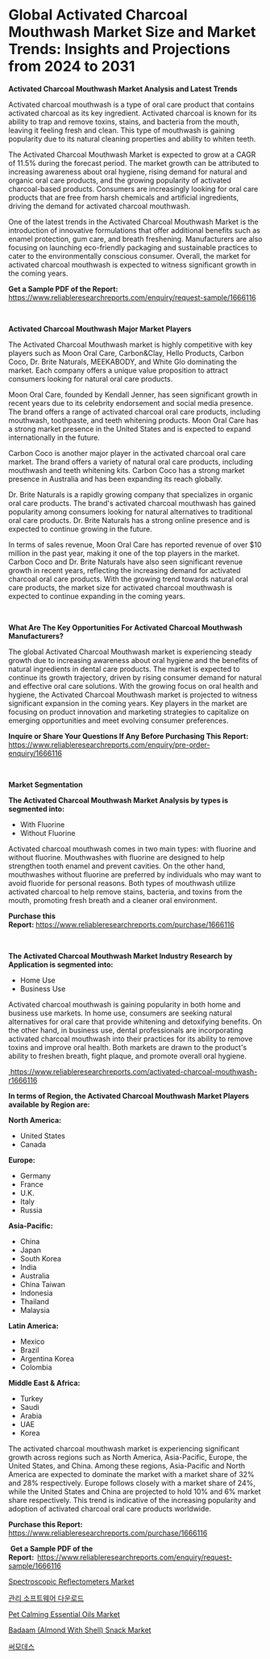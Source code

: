 <p><h1>Global Activated Charcoal Mouthwash Market Size and Market Trends: Insights and Projections from 2024 to 2031</h1></p><p><strong>Activated Charcoal Mouthwash Market Analysis and Latest Trends</strong></p>
<p><p>Activated charcoal mouthwash is a type of oral care product that contains activated charcoal as its key ingredient. Activated charcoal is known for its ability to trap and remove toxins, stains, and bacteria from the mouth, leaving it feeling fresh and clean. This type of mouthwash is gaining popularity due to its natural cleaning properties and ability to whiten teeth.</p><p>The Activated Charcoal Mouthwash Market is expected to grow at a CAGR of 11.5% during the forecast period. The market growth can be attributed to increasing awareness about oral hygiene, rising demand for natural and organic oral care products, and the growing popularity of activated charcoal-based products. Consumers are increasingly looking for oral care products that are free from harsh chemicals and artificial ingredients, driving the demand for activated charcoal mouthwash.</p><p>One of the latest trends in the Activated Charcoal Mouthwash Market is the introduction of innovative formulations that offer additional benefits such as enamel protection, gum care, and breath freshening. Manufacturers are also focusing on launching eco-friendly packaging and sustainable practices to cater to the environmentally conscious consumer. Overall, the market for activated charcoal mouthwash is expected to witness significant growth in the coming years.</p></p>
<p><strong>Get a Sample PDF of the Report:&nbsp;</strong> <a href="https://www.reliableresearchreports.com/enquiry/request-sample/1666116">https://www.reliableresearchreports.com/enquiry/request-sample/1666116</a></p>
<p>&nbsp;</p>
<p><strong>Activated Charcoal Mouthwash Major Market Players</strong></p>
<p><p>The Activated Charcoal Mouthwash market is highly competitive with key players such as Moon Oral Care, Carbon&Clay, Hello Products, Carbon Coco, Dr. Brite Naturals, MEEKABODY, and White Glo dominating the market. Each company offers a unique value proposition to attract consumers looking for natural oral care products.</p><p>Moon Oral Care, founded by Kendall Jenner, has seen significant growth in recent years due to its celebrity endorsement and social media presence. The brand offers a range of activated charcoal oral care products, including mouthwash, toothpaste, and teeth whitening products. Moon Oral Care has a strong market presence in the United States and is expected to expand internationally in the future.</p><p>Carbon Coco is another major player in the activated charcoal oral care market. The brand offers a variety of natural oral care products, including mouthwash and teeth whitening kits. Carbon Coco has a strong market presence in Australia and has been expanding its reach globally.</p><p>Dr. Brite Naturals is a rapidly growing company that specializes in organic oral care products. The brand's activated charcoal mouthwash has gained popularity among consumers looking for natural alternatives to traditional oral care products. Dr. Brite Naturals has a strong online presence and is expected to continue growing in the future.</p><p>In terms of sales revenue, Moon Oral Care has reported revenue of over $10 million in the past year, making it one of the top players in the market. Carbon Coco and Dr. Brite Naturals have also seen significant revenue growth in recent years, reflecting the increasing demand for activated charcoal oral care products. With the growing trend towards natural oral care products, the market size for activated charcoal mouthwash is expected to continue expanding in the coming years.</p></p>
<p>&nbsp;</p>
<p><strong>What Are The Key Opportunities For Activated Charcoal Mouthwash Manufacturers?</strong></p>
<p><p>The global Activated Charcoal Mouthwash market is experiencing steady growth due to increasing awareness about oral hygiene and the benefits of natural ingredients in dental care products. The market is expected to continue its growth trajectory, driven by rising consumer demand for natural and effective oral care solutions. With the growing focus on oral health and hygiene, the Activated Charcoal Mouthwash market is projected to witness significant expansion in the coming years. Key players in the market are focusing on product innovation and marketing strategies to capitalize on emerging opportunities and meet evolving consumer preferences.</p></p>
<p><strong>Inquire or Share Your Questions If Any Before Purchasing This Report:</strong> <a href="https://www.reliableresearchreports.com/enquiry/pre-order-enquiry/1666116">https://www.reliableresearchreports.com/enquiry/pre-order-enquiry/1666116</a></p>
<p>&nbsp;</p>
<p><strong>Market Segmentation</strong></p>
<p><strong>The Activated Charcoal Mouthwash Market Analysis by types is segmented into:</strong></p>
<p><ul><li>With Fluorine</li><li>Without Fluorine</li></ul></p>
<p><p>Activated charcoal mouthwash comes in two main types: with fluorine and without fluorine. Mouthwashes with fluorine are designed to help strengthen tooth enamel and prevent cavities. On the other hand, mouthwashes without fluorine are preferred by individuals who may want to avoid fluoride for personal reasons. Both types of mouthwash utilize activated charcoal to help remove stains, bacteria, and toxins from the mouth, promoting fresh breath and a cleaner oral environment.</p></p>
<p><strong>Purchase this Report:&nbsp;</strong><a href="https://www.reliableresearchreports.com/purchase/1666116">https://www.reliableresearchreports.com/purchase/1666116</a></p>
<p>&nbsp;</p>
<p><strong>The Activated Charcoal Mouthwash Market Industry Research by Application is segmented into:</strong></p>
<p><ul><li>Home Use</li><li>Business Use</li></ul></p>
<p><p>Activated charcoal mouthwash is gaining popularity in both home and business use markets. In home use, consumers are seeking natural alternatives for oral care that provide whitening and detoxifying benefits. On the other hand, in business use, dental professionals are incorporating activated charcoal mouthwash into their practices for its ability to remove toxins and improve oral health. Both markets are drawn to the product's ability to freshen breath, fight plaque, and promote overall oral hygiene.</p></p>
<p><a href="https://www.reliableresearchreports.com/activated-charcoal-mouthwash-r1666116">&nbsp;https://www.reliableresearchreports.com/activated-charcoal-mouthwash-r1666116</a></p>
<p><strong>In terms of Region, the Activated Charcoal Mouthwash Market Players available by Region are:</strong></p>
<p>
    <p> <strong> North America: </strong>
        <ul>
            <li>United States</li>
            <li>Canada</li>
        </ul>
        </p> 
    <p> <strong> Europe: </strong>
        <ul>
            <li>Germany</li>
            <li>France</li>
            <li>U.K.</li>
            <li>Italy</li>
            <li>Russia</li>
        </ul>
        </p> 
    <p> <strong> Asia-Pacific: </strong>
        <ul>
            <li>China</li>
            <li>Japan</li>
            <li>South Korea</li>
            <li>India</li>
            <li>Australia</li>
            <li>China Taiwan</li>
            <li>Indonesia</li>
            <li>Thailand</li>
            <li>Malaysia</li>
        </ul>
        </p> 
    <p> <strong> Latin America: </strong>
        <ul>
            <li>Mexico</li>
            <li>Brazil</li>
            <li>Argentina Korea</li>
            <li>Colombia</li>
        </ul>
        </p> 
    <p> <strong> Middle East & Africa: </strong>
        <ul>
            <li>Turkey</li>
            <li>Saudi</li>
            <li>Arabia</li>
            <li>UAE</li>
            <li>Korea</li>
        </ul>
    </p>
    </p>
<p><p>The activated charcoal mouthwash market is experiencing significant growth across regions such as North America, Asia-Pacific, Europe, the United States, and China. Among these regions, Asia-Pacific and North America are expected to dominate the market with a market share of 32% and 28% respectively. Europe follows closely with a market share of 24%, while the United States and China are projected to hold 10% and 6% market share respectively. This trend is indicative of the increasing popularity and adoption of activated charcoal oral care products worldwide.</p></p>
<p><strong>Purchase this Report: </strong><a href="https://www.reliableresearchreports.com/purchase/1666116">https://www.reliableresearchreports.com/purchase/1666116</a></p>
<p>&nbsp;<strong>Get a Sample PDF of the Report:&nbsp;&nbsp;</strong><a href="https://www.reliableresearchreports.com/enquiry/request-sample/1666116">https://www.reliableresearchreports.com/enquiry/request-sample/1666116</a></p>
<p><strong></strong></p>
<p><p><a href="https://www.linkedin.com/pulse/global-spectroscopic-reflectometers-market-focus-product-type-1dwie?trackingId=gx2R9HzcQOW%2BYLl%2FGf1rSQ%3D%3D">Spectroscopic Reflectometers Market</a></p><p><a href="https://medium.com/@percyhagernes9778/%EA%B8%80%EB%A1%9C%EB%B2%8C-%EB%8B%A4%EC%9A%B4%EB%A1%9C%EB%93%9C-%EA%B4%80%EB%A6%AC-%EC%86%8C%ED%94%84%ED%8A%B8%EC%9B%A8%EC%96%B4-%EC%82%B0%EC%97%85-%EC%9C%A0%ED%98%95-%EC%9D%91%EC%9A%A9-%ED%94%84%EB%A1%9C%EA%B7%B8%EB%9E%A8-%EC%8B%9C%EC%9E%A5-%EC%B0%B8%EA%B0%80%EC%9E%90-%EC%A7%80%EC%97%AD%EB%B3%84-%EC%84%B1%EC%9E%A5-%EB%B6%84%EC%84%9D-%EB%B0%8F-%EB%AF%B8%EB%9E%98-%EC%8B%9C%EB%82%98%EB%A6%AC%EC%98%A4-2024-2031-f65fb4bad68a">관리 소프트웨어 다운로드</a></p><p><a href="https://github.com/bmorecock/Market-Research-Report-List-4/blob/main/pet-calming-essential-oils-market.md">Pet Calming Essential Oils Market</a></p><p><a href="https://medium.com/@oliver.rampling568768/badaam-almond-with-shell-snack-market-share-and-new-trends-analysis-by-its-type-application-7a8e583590af">Badaam (Almond With Shell) Snack Market</a></p><p><a href="https://medium.com/@ucghafeg91/2024%EB%85%84%EB%B6%80%ED%84%B0-2031%EB%85%84%EA%B9%8C%EC%A7%80-11-7-%EC%9D%98-%EC%97%B0%ED%8F%89%EA%B7%A0-%EC%84%B1%EC%9E%A5%EB%A5%A0%EB%A1%9C-%ED%99%95%EC%9E%A5%EB%90%98%EA%B3%A0-%EC%9E%88%EB%8A%94-%EC%84%9C%EB%AA%A8%EB%8D%B0%EC%8A%A4-%EC%8B%9C%EC%9E%A5-%ED%81%AC%EA%B8%B0%EC%97%90-%EB%8C%80%ED%95%9C-%ED%86%B5%EC%B0%B0%EB%A0%A5-4e122539ddaf">써모데스</a></p></p>